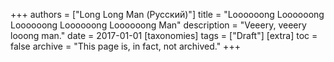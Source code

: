 +++
authors = ["Long Long Man (Русский)"]
title = "Loooooong Loooooong Loooooong Loooooong Loooooong Man"
description = "Veeery, veeery looong man."
date = 2017-01-01
[taxonomies]
tags = ["Draft"]
[extra]
toc = false
archive = "This page is, in fact, not archived."
+++
